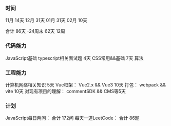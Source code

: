 ### 时间
11月 14天
12月 31天
01月 31天
02月 10天

合计 86天 -24周末 62天 12周


### 代码能力
JavaScript基础
typescript相关面试题 4天
CSS常用&&基础  7天
算法


### 工程能力
计算机网络相关知识  5天
Vue框架： Vue2.x && Vue3  10天
打包： webpack && vite  10天
对现有项目的理解： commentSDK && CMS等5天

### 计划
JavaScript每日两问： 合计 172问
每天一道LeetCode： 合计 86题



